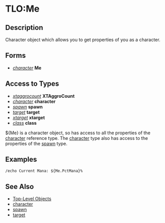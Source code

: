 # TLO:Me

## Description

Character object which allows you to get properties of you as a character.

## Forms

* [_character_](../data-types/datatype-character.md) **Me**

## Access to Types

* [_xtaggrocount_](../data-types/datatype-xtaggrocount.md) **XTAggroCount**
* [_character_](../data-types/datatype-character.md) **character**
* [_spawn_](../data-types/datatype-spawn.md) **spawn**
* [_target_](../data-types/datatype-target.md) **target**
* [_xtarget_](../data-types/datatype-xtarget.md) **xtarget**
* [_class_](../data-types/datatype-xtarget.md) **class**

${Me} is a character object, so has access to all the properties of the [character](../data-types/datatype-character.md) reference type. The [character](../data-types/datatype-character.md) type also has access to the properties of the [spawn](../data-types/datatype-spawn.md) type.

## Examples

`/echo Current Mana: ${Me.PctMana}%`

## See Also

* [Top-Level Objects](./)
* [character](../data-types/datatype-character.md)
* [spawn](../data-types/datatype-spawn.md)
* [target](../data-types/datatype-spawn.md)

